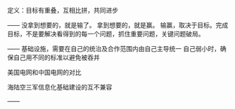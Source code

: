 定义：目标有重叠，互相比拼，共同进步

——
没拿到想要的，就是输了。
拿到想要的，就是赢。
输赢，取决于目标。完成目标，不是要解决看得到的每一个问题，抓住重要问题，关键问题破局。

——
基础设施，需要在自己的统治及合作范围内由自己主导统一
自己弱小时，确保自己用不同的标准以避免被吞并

美国电网和中国电网的对比

海陆空三军信息化基础建设的互不兼容

——